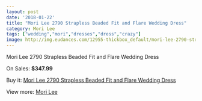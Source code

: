 ```yaml
---
layout: post
date: '2018-01-22'
title: "Mori Lee 2790 Strapless Beaded Fit and Flare Wedding Dress"
category: Mori Lee
tags: ["wedding","mori","dresses","dress","crazy"]
image: http://img.eudances.com/12955-thickbox_default/mori-lee-2790-strapless-beaded-fit-and-flare-wedding-dress.jpg
---
```

Mori Lee 2790 Strapless Beaded Fit and Flare Wedding Dress

On Sales: **$347.99**
<a href="https://www.eudances.com/en/mori-lee/3946-mori-lee-2790-strapless-beaded-fit-and-flare-wedding-dress.html"><amp-img layout="responsive" width="600" height="600" src="//img.eudances.com/12955-thickbox_default/mori-lee-2790-strapless-beaded-fit-and-flare-wedding-dress.jpg" alt="Mori Lee 2790 Strapless Beaded Fit and Flare Wedding Dress 0" /></a>
<a href="https://www.eudances.com/en/mori-lee/3946-mori-lee-2790-strapless-beaded-fit-and-flare-wedding-dress.html"><amp-img layout="responsive" width="600" height="600" src="//img.eudances.com/12960-thickbox_default/mori-lee-2790-strapless-beaded-fit-and-flare-wedding-dress.jpg" alt="Mori Lee 2790 Strapless Beaded Fit and Flare Wedding Dress 1" /></a>
<a href="https://www.eudances.com/en/mori-lee/3946-mori-lee-2790-strapless-beaded-fit-and-flare-wedding-dress.html"><amp-img layout="responsive" width="600" height="600" src="//img.eudances.com/12959-thickbox_default/mori-lee-2790-strapless-beaded-fit-and-flare-wedding-dress.jpg" alt="Mori Lee 2790 Strapless Beaded Fit and Flare Wedding Dress 2" /></a>
<a href="https://www.eudances.com/en/mori-lee/3946-mori-lee-2790-strapless-beaded-fit-and-flare-wedding-dress.html"><amp-img layout="responsive" width="600" height="600" src="//img.eudances.com/12958-thickbox_default/mori-lee-2790-strapless-beaded-fit-and-flare-wedding-dress.jpg" alt="Mori Lee 2790 Strapless Beaded Fit and Flare Wedding Dress 3" /></a>
<a href="https://www.eudances.com/en/mori-lee/3946-mori-lee-2790-strapless-beaded-fit-and-flare-wedding-dress.html"><amp-img layout="responsive" width="600" height="600" src="//img.eudances.com/12957-thickbox_default/mori-lee-2790-strapless-beaded-fit-and-flare-wedding-dress.jpg" alt="Mori Lee 2790 Strapless Beaded Fit and Flare Wedding Dress 4" /></a>
<a href="https://www.eudances.com/en/mori-lee/3946-mori-lee-2790-strapless-beaded-fit-and-flare-wedding-dress.html"><amp-img layout="responsive" width="600" height="600" src="//img.eudances.com/12956-thickbox_default/mori-lee-2790-strapless-beaded-fit-and-flare-wedding-dress.jpg" alt="Mori Lee 2790 Strapless Beaded Fit and Flare Wedding Dress 5" /></a>

Buy it: [Mori Lee 2790 Strapless Beaded Fit and Flare Wedding Dress](https://www.eudances.com/en/mori-lee/3946-mori-lee-2790-strapless-beaded-fit-and-flare-wedding-dress.html "Mori Lee 2790 Strapless Beaded Fit and Flare Wedding Dress")

View more: [Mori Lee](https://www.eudances.com/en/9-mori-lee "Mori Lee")